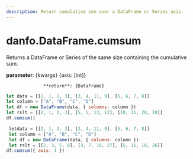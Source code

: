 ```yaml
---
description: Return cumulative sum over a DataFrame or Series axis.
---
```


# danfo.DataFrame.cumsum

Returns a DataFrame or Series of the same size containing the cumulative sum.

**parameter**: {kwargs} {axis: \[int\]}

                  **return**: {DataFrame}



```javascript
let data = [[2, 1, 2, 3], [3, 4, 11, 9], [5, 6, 7, 8]]
let column = ["A", "B", "C", "D"]
let df = new DataFrame(data, { columns: column })
let rslt = [[2, 1, 2, 3], [5, 5, 13, 12], [10, 11, 20, 20]]
df.cumsum()
```



```javascript
 letdata = [[2, 1, 2, 3], [3, 4, 11, 9], [5, 6, 7, 8]]
 let column = ["A", "B", "C", "D"]
 let df = new DataFrame(data, { columns: column })
 let rslt = [[2, 3, 5, 8], [3, 7, 18, 27], [5, 11, 18, 26]]
df.cumsum({ axis: 1 })
```

